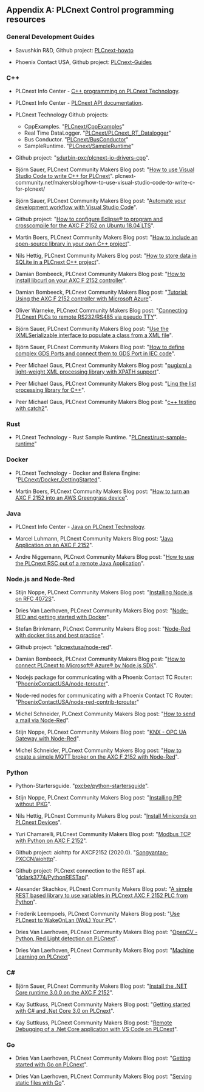 ## Appendix A: PLCnext Control programming resources

### General Development Guides

* Savushkin R&D, Github project: [PLCnext-howto](https://github.com/savushkin-r-d/PLCnext-howto)

* Phoenix Contact USA, Github project: [PLCnext-Guides](https://github.com/plcnextusa/PLCnext-Guides)

### C++

* PLCnext Info Center - [C++ programming on PLCnext Technology](https://www.plcnext.help/te/Programming/Cpp/Cpp-programming.htm).

* PLCnext Info Center - [PLCnext API documentation](https://www.plcnext.help/te/Programming/Cpp/PLCnext_API_documentation.htm).

* PLCnext Technology Github projects:

  * CppExamples. "[PLCnext/CppExamples](https://github.com/PLCnext/CppExamples)"
  * Real Time DataLogger. "[PLCnext/PLCnext_RT_Datalogger](https://github.com/PLCnext/PLCnext_RT_Datalogger)"
  * Bus Conductor. "[PLCnext/BusConductor](https://github.com/PLCnext/BusConductor)"
  * SampleRuntime. "[PLCnext/SampleRuntime](https://github.com/PLCnext/SampleRuntime)"

* Github project: "[sdurbin-pxc/plcnext-io-drivers-cpp](https://github.com/sdurbin-pxc/plcnext-io-drivers-cpp)".

* Björn Sauer, PLCnext Community Makers Blog post: "[How to use Visual Studio Code to write C++ for PLCnext](https://www.plcnext-community.net/makersblog/how-to-use-visual-studio-code-to-write-c-for-plcnext/)".
plcnext-community.net/makersblog/how-to-use-visual-studio-code-to-write-c-for-plcnext/

* Björn Sauer, PLCnext Community Makers Blog post: "[Automate your development workflow with Visual Studio Code](https://www.plcnext-community.net/makersblog/automate-your-development-workflow-with-visual-studio-code/)".

* Github project: "[How to configure Eclipse® to program and crosscompile for the AXC F 2152 on Ubuntu 18.04 LTS](https://github.com/savushkin-r-d/PLCnext-howto/tree/master/HowTo%20install%20Linux%20(Ubuntu)%20tools%20for%20C%2B%2B%20programming%20with%20Eclipse%20IDE)".

* Martin Boers, PLCnext Community Makers Blog post: "[How to include an open-source library in your own C++ project](https://www.plcnext-community.net/makersblog/how-to-include-an-open-source-library-in-your-own-c-project/)".

* Nils Hettig, PLCnext Community Makers Blog post: "[How to store data in SQLite in a PLCnext C++ project](https://www.plcnext-community.net/makersblog/how-to-store-data-in-sqlite-in-a-plcnext-c-project/)".

* Damian Bombeeck, PLCnext Community Makers Blog post: "[How to install libcurl on your AXC F 2152 controller](https://www.plcnext-community.net/makersblog/how-to-install-libcurl-on-your-axc-f-2152-controller/)".

* Damian Bombeeck, PLCnext Community Makers Blog post: "[Tutorial: Using the AXC F 2152 controller with Microsoft Azure](https://www.plcnext-community.net/makersblog/tutorial-using-the-axc-f-2152-controller-with-microsoft-azure/)".

* Oliver Warneke, PLCnext Community Makers Blog post: "[Connecting PLCnext PLCs to remote RS232/RS485 via pseudo TTY](https://www.plcnext-community.net/makersblog/connect-plcnext-remotly-to-rs232-rs485-via-pseudo-tty/)".

* Björn Sauer, PLCnext Community Makers Blog post: "[Use the IXMLSerializable interface to populate a class from a XML file](https://www.plcnext-community.net/makersblog/use-the-ixmlserializable-interface-to-populate-a-class-from-a-xml-file/)".

* Björn Sauer, PLCnext Community Makers Blog post: "[How to define complex GDS Ports and connect them to GDS Port in IEC code](https://www.plcnext-community.net/makersblog/how-to-define-complex-gds-ports-and-connect-them-to-gds-port-in-iec-code/)".

* Peer Michael Gaus, PLCnext Community Makers Blog post: "[pugixml a light-weight XML processing library with XPATH support](https://www.plcnext-community.net/makersblog/pugixml-a-light-weight-xml-processing-library-with-xpath-support/)".

* Peer Michael Gaus, PLCnext Community Makers Blog post: "[Linq the list processing library for C++](https://www.plcnext-community.net/makersblog/linq-the-list-processing-library-for-c/)".

* Peer Michael Gaus, PLCnext Community Makers Blog post: "[c++ testing with catch2](https://www.plcnext-community.net/makersblog/c-testing-with-catch2/)".

### Rust

* PLCnext Technology - Rust Sample Runtime. "[PLCnext/rust-sample-runtime](https://github.com/PLCnext/rust-sample-runtime)"

### Docker

* PLCnext Technology - Docker and Balena Engine: "[PLCnext/Docker_GettingStarted](https://github.com/PLCnext/Docker_GettingStarted)".

* Martin Boers, PLCnext Community Makers Blog post: "[How to turn an AXC F 2152 into an AWS Greengrass device](https://www.plcnext-community.net/makersblog/how-to-turn-an-axc-f-2152-into-an-aws-greengrass-device/)".

### Java

* PLCnext Info Center - [Java on PLCnext Technology](https://www.plcnext.help/te/Programming/Java/Java_Overview.htm).

* Marcel Luhmann, PLCnext Community Makers Blog post: "[Java Application on an AXC F 2152](https://www.plcnext-community.net/makersblog/java-application-on-an-axc-f-2152/)".

* Andre Niggemann, PLCnext Community Makers Blog post: "[How to use the PLCnext RSC out of a remote Java Application](https://www.plcnext-community.net/makersblog/how-to-use-the-rsc-services-out-of-a-remote-java-application/)".

### Node.js and Node-Red

* Stijn Noppe, PLCnext Community Makers Blog post: "[Installing Node.js on RFC 4072S](https://www.plcnext-community.net/makersblog/installing-node-js-on-rfc-4072s/)".

* Dries Van Laerhoven, PLCnext Community Makers Blog post: "[Node-RED and getting started with Docker](https://www.plcnext-community.net/makersblog/node-red-and-getting-started-with-docker/)".

* Stefan Brinkmann, PLCnext Community Makers Blog post: "[Node-Red with docker tips and best practice](https://www.plcnext-community.net/makersblog/node-red-with-docker-tips-and-best-practice/)".

* Github project: "[plcnextusa/node-red](https://github.com/plcnextusa/node-red)".

* Damian Bombeeck, PLCnext Community Makers Blog post: "[How to connect PLCnext to Microsoft® Azure® by Node.js SDK](https://www.plcnext-community.net/makersblog/tutorial-using-the-axc-f-2152-controller-with-microsoft-azure/)".

* Nodejs package for communicating with a Phoenix Contact TC Router: "[PhoenixContactUSA/node-tcrouter](https://github.com/PhoenixContactUSA/node-tcrouter)".

* Node-red nodes for communicating with a Phoenix Contact TC Router: "[PhoenixContactUSA/node-red-contrib-tcrouter](https://github.com/PhoenixContactUSA/node-red-contrib-tcrouter)"

* Michel Schneider, PLCnext Community Makers Blog post: "[How to send a mail via Node-Red](https://www.plcnext-community.net/makersblog/how-to-send-a-mail-via-node-red/)".

* Stijn Noppe, PLCnext Community Makers Blog post: "[KNX - OPC UA Gateway with Node-Red](https://www.plcnext-community.net/makersblog/knx-opc-ua-gateway-with-node-red/)".

* Michel Schneider, PLCnext Community Makers Blog post: "[How to create a simple MQTT broker on the AXC F 2152 with Node-Red](https://www.plcnext-community.net/makersblog/how-to-create-a-simple-mqtt-broker-on-the-axl-f-2152-with-node-red/)".

### Python

* Python-Startersguide. "[pxcbe/python-startersguide](https://github.com/pxcbe/python-startersguide)".

* Stijn Noppe, PLCnext Community Makers Blog post: "[Installing PIP without IPKG](https://www.plcnext-community.net/makersblog/installing-pip-without-ipkg/)".

* Nils Hettig, PLCnext Community Makers Blog post: "[Install Miniconda on PLCnext Devices](https://www.plcnext-community.net/makersblog/package-managers-for-python-on-plcnext-devices/)".

* Yuri Chamarelli, PLCnext Community Makers Blog post: "[Modbus TCP with Python on AXC F 2152](https://www.plcnext-community.net/makersblog/modbus-tcp-with-python-on-axc-f-2152/)".

* Github project: aiohttp for AXCF2152 (2020.0). "[Songyantao-PXCCN/aiohttp](https://github.com/Songyantao-PXCCN/aiohttp/tree/master/2020.0)".

* Github project: PLCnext connection to the REST api. "[dclark3774/PythonRESTapi](https://github.com/dclark3774/PythonRESTapi)".

* Alexander Skachkov, PLCnext Community Makers Blog post: "[A simple REST based library to use variables in PLCnext AXC F 2152 PLC from Python](https://www.plcnext-community.net/makersblog/a-simple-rest-based-library-to-use-variables-in-plcnext-axc-f-2152-plc-from-python/)".

* Frederik Leempoels, PLCnext Community Makers Blog post: "[Use PLCnext to WakeOnLan (WoL) Your PC](https://www.plcnext-community.net/makersblog/use-plcnext-to-wakeonlan-wol-your-pc/)".

* Dries Van Laerhoven, PLCnext Community Makers Blog post: "[OpenCV - Python, Red Light detection on PLCnext](https://www.plcnext-community.net/makersblog/containerized-opencv-python-on-plcnext/)".

* Dries Van Laerhoven, PLCnext Community Makers Blog post: "[Machine Learning on PLCnext](https://www.plcnext-community.net/makersblog/machine-learning-on-plcnext/)".

### C#

* Björn Sauer, PLCnext Community Makers Blog post: "[Install the .NET Core runtime 3.0.0 on the AXC F 2152](https://www.plcnext-community.net/makersblog/install-the-net-core-runtime-3-0-0-on-the-axc-f-2152/)".

* Kay Suttkuss, PLCnext Community Makers Blog post: "[Getting started with C# and .Net Core 3.0 on PLCnext](https://www.plcnext-community.net/makersblog/getting-started-with-c-and-visual-studio-code-on-plcnext/)".

* Kay Suttkuss, PLCnext Community Makers Blog post: "[Remote Debugging of a .Net Core application with VS Code on PLCnext](https://www.plcnext-community.net/makersblog/remote-debugging-of-a-net-core-application-with-vs-code-on-plcnext/)".

### Go

* Dries Van Laerhoven, PLCnext Community Makers Blog post: "[Getting started with Go on PLCnext](https://www.plcnext-community.net/makersblog/getting-started-with-golang-on-plcnext/)".

* Dries Van Laerhoven, PLCnext Community Makers Blog post: "[Serving static files with Go](https://www.plcnext-community.net/makersblog/serving-static-files-with-go/)".
